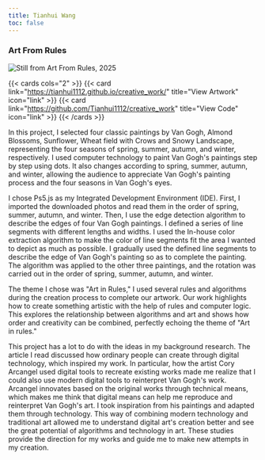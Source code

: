 ```yaml
---
title: Tianhui Wang 
toc: false
---
```


### Art From Rules

![](/images/tianhui_wang.png "Still from Art From Rules, 2025")

{{< cards cols="2" >}}
  {{< card link="https://tianhui1112.github.io/creative_work/" title="View Artwork" icon="link" >}}
  {{< card link="https://github.com/Tianhui1112/creative_work" title="View Code" icon="link" >}}
{{< /cards >}}

In this project, I selected four classic paintings by Van Gogh, Almond Blossoms, Sunflower, Wheat field with Crows and Snowy Landscape, representing the four seasons of spring, summer, autumn, and winter, respectively. I used computer technology to paint Van Gogh's paintings step by step using dots. It also changes according to spring, summer, autumn, and winter, allowing the audience to appreciate Van Gogh's painting process and the four seasons in Van Gogh's eyes.

I chose Ps5.js as my Integrated Development Environment (IDE). First, I imported the downloaded photos and read them in the order of spring, summer, autumn, and winter. Then, I use the edge detection algorithm to describe the edges of four Van Gogh paintings. I defined a series of line segments with different lengths and widths. I used the In-house color extraction algorithm to make the color of line segments fit the area I wanted to depict as much as possible. I gradually used the defined line segments to describe the edge of Van Gogh's painting so as to complete the painting. The algorithm was applied to the other three paintings, and the rotation was carried out in the order of spring, summer, autumn, and winter.

The theme I chose was "Art in Rules," I used several rules and algorithms during the creation process to complete our artwork. Our work highlights how to create something artistic with the help of rules and computer logic. This explores the relationship between algorithms and art and shows how order and creativity can be combined, perfectly echoing the theme of "Art in rules." 

This project has a lot to do with the ideas in my background research. The article I read discussed how ordinary people can create through digital technology, which inspired my work. In particular, how the artist Cory Arcangel used digital tools to recreate existing works made me realize that I could also use modern digital tools to reinterpret Van Gogh's work. Arcangel innovates based on the original works through technical means, which makes me think that digital means can help me reproduce and reinterpret Van Gogh's art. I took inspiration from his paintings and adapted them through technology. This way of combining modern technology and traditional art allowed me to understand digital art's creation better and see the great potential of algorithms and technology in art. These studies provide the direction for my works and guide me to make new attempts in my creation.
